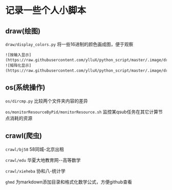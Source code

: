 # 记录一些个人小脚本

## draw(绘图)

`draw/display_colors.py` 将一些16进制的颜色画成图，便于观察

    ![按输入显示](https://raw.githubusercontent.com/ylluX/python_script/master/.image/draw/display_colors.1.png)
    ![矩阵化显示](https://raw.githubusercontent.com/ylluX/python_script/master/.image/draw/display_colors.2.png)

## os(系统操作)

`os/dircmp.py` 比较两个文件夹内容的差异

`os/monitorResourceByPid/monitorResource.sh` 监控某qsub任务在其它计算节点消耗的资源

## crawl(爬虫)

`crawl/bj58` 58同城-北京出租

`crawl/edu` 华夏大地教育网--高等数学

`crawl/xieheba` 协和八-统计学

`ghmd` 为markdown添加目录和格式化数学公式，方便github查看
